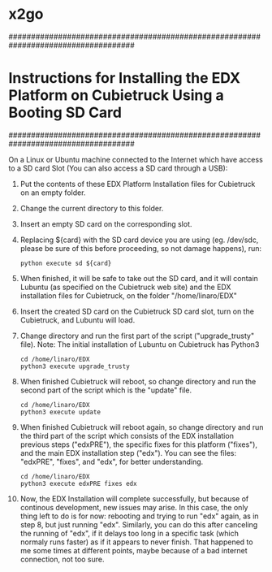 x2go
====

####################################################################################
# Instructions for Installing the EDX Platform on Cubietruck Using a Booting SD Card
####################################################################################

On a Linux or Ubuntu machine connected to the Internet which have access
to a SD card Slot (You can also access a SD card through a USB):

1)  Put the contents of these EDX Platform Installation files for Cubietruck on an empty folder.

2)  Change the current directory to this folder.

3)  Insert an empty SD card on the corresponding slot.

3)  Replacing ${card} with the SD card device you are using (eg. /dev/sdc, please be sure of this
    before proceeding, so not damage happens), run:
  
        python execute sd ${card}

4)  When finished, it will be safe to take out the SD card, and it will contain Lubuntu (as specified
    on the Cubietruck web site) and the EDX installation files for Cubietruck, on the folder
    "/home/linaro/EDX"

5)  Insert the created SD card on the Cubietruck SD card slot, turn on the Cubietruck,
    and Lubuntu will load.

6)  Change directory and run the first part of the script ("upgrade_trusty" file).
    Note: The initial installation of Lubuntu on Cubietruck has Python3
  
        cd /home/linaro/EDX
        python3 execute upgrade_trusty

7)  When finished Cubietruck will reboot, so change directory and run the second part of the script
    which is the "update" file.
  
        cd /home/linaro/EDX
        python3 execute update

8)  When finished Cubietruck will reboot again, so change directory and run the third part of the script
    which consists of the EDX installation previous steps ("edxPRE"), the specific fixes for this
    platform ("fixes"), and the main EDX installation step ("edx"). You can see the files: "edxPRE",
    "fixes", and "edx", for better understanding.
  
        cd /home/linaro/EDX
        python3 execute edxPRE fixes edx

9)  Now, the EDX Installation will complete successfully, but because of continous development, new
    issues may arise. In this case, the only thing left to do is for now: rebooting and trying
    to run "edx" again, as in step 8, but just running "edx". Similarly, you can do this after canceling
    the running of "edx", if it delays too long in a specific task (which normaly runs faster) as if it
    appears to never finish. That happened to me some times at different points, maybe because of a bad
    internet connection, not too sure.
